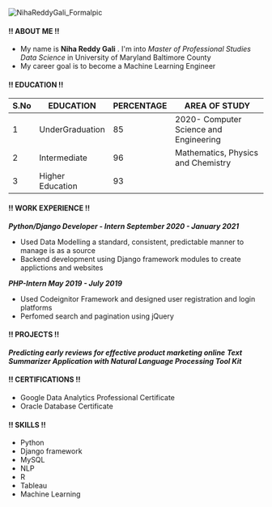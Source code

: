 ![NihaReddyGali_Formalpic](https://user-images.githubusercontent.com/90106664/132106217-177cd589-380f-42f7-87b1-a6a3bcd41ff2.jpg)

#### !! ABOUT ME !!

- My name is **Niha Reddy Gali** . I'm into *Master of Professional Studies Data Science* in University of Maryland Baltimore County
- My career goal is to become a Machine Learning Engineer

#### !! EDUCATION !!

| S.No |   EDUCATION      | PERCENTAGE |         AREA OF STUDY                 |
|------| -----------------|------------|---------------------------------------|
|  1   | UnderGraduation  |     85     | 2020- Computer Science and Engineering|
|  2   | Intermediate     |     96     | Mathematics, Physics and Chemistry    |
|  3   | Higher Education |     93     |                                       |

#### !! WORK EXPERIENCE !!

***Python/Django Developer - Intern                       September 2020 - January 2021***
- Used Data Modelling a standard, consistent, predictable manner to manage is as a source
- Backend development using Django framework modules to create applictions and websites

***PHP-Intern                                             May 2019 - July 2019***
- Used Codeignitor Framework and designed user registration and login platforms
- Perfomed search and pagination using jQuery

#### !! PROJECTS !!

***Predicting early reviews for effective product marketing online***
***Text Summarizer Application with Natural Language Processing Tool Kit***

#### !! CERTIFICATIONS !!

- Google Data Analytics Professional Certificate
- Oracle Database Certificate

#### !! SKILLS !!

- Python
- Django framework
- MySQL
- NLP
- R
- Tableau
- Machine Learning


